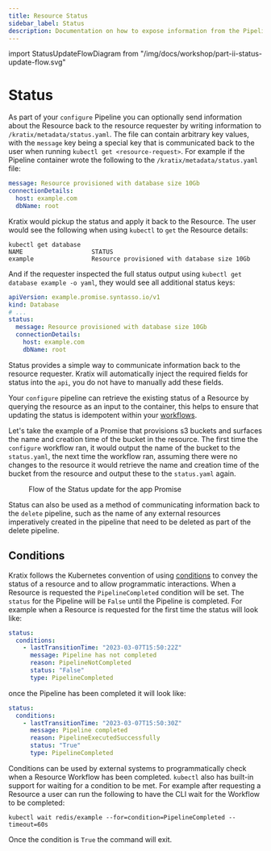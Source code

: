 ```yaml
---
title: Resource Status
sidebar_label: Status
description: Documentation on how to expose information from the Pipeline to the Platform user through the Resource Status field
---
```


import StatusUpdateFlowDiagram from "/img/docs/workshop/part-ii-status-update-flow.svg"

# Status

As part of your `configure` Pipeline you can optionally send information about the Resource
back to the resource requester by writing information to
`/kratix/metadata/status.yaml`. The file can contain arbitrary key values, with the
`message` key being a special key that is communicated back to the user when
running `kubectl get <resource-request>`. For example if the Pipeline container wrote the
following to the `/kratix/metadata/status.yaml` file:

```yaml
message: Resource provisioned with database size 10Gb
connectionDetails:
  host: example.com
  dbName: root
```

Kratix would pickup the status and apply it back to the Resource. The
user would see the following when using `kubectl` to `get` the Resource details:

```shell
kubectl get database
NAME                   STATUS
example                Resource provisioned with database size 10Gb
```

And if the requester inspected the full status output using `kubectl get database example -o yaml`, they would see all additional status keys:

```yaml
apiVersion: example.promise.syntasso.io/v1
kind: Database
# ...
status:
  message: Resource provisioned with database size 10Gb
  connectionDetails:
    host: example.com
    dbName: root
```

Status provides a simple way to communicate information back to the resource
requester. Kratix will automatically inject the required fields for status into
the `api`, you do not have to manually add these fields.

Your `configure` pipeline can retrieve the existing status of a Resource by
querying the resource as an input to the container, this helps to ensure
that updating the status is idempotent within your [workflows](workflows).

Let's take the example of a Promise that provisions s3 buckets and surfaces the
name and creation time of the bucket in the resource. The first time the
`configure` workflow ran, it would output the name of the bucket to the
`status.yaml`, the next time the workflow ran, assuming there were no changes
to the resource it would retrieve the name and creation time of the bucket from the
resource and output these to the `status.yaml` again.

<figure className="diagram">
  <StatusUpdateFlowDiagram className="large"/>

  <figcaption>Flow of the Status update for the app Promise</figcaption>
</figure>

Status can also be used as a method of communicating information back to the
`delete` pipeline, such as the name of any external resources imperatively
created in the pipeline that need to be deleted as part of the delete pipeline.

## Conditions

Kratix follows the Kubernetes convention of using
[conditions](https://kubernetes.io/docs/concepts/workloads/pods/pod-lifecycle/#container-states)
to convey the status of a resource and to allow programmatic interactions. When
a Resource is requested the `PipelineCompleted` condition will be set. The
`status` for the Pipeline will be `False` until the Pipeline is completed. For
example when a Resource is requested for the first time the status will
look like:

```yaml
status:
  conditions:
    - lastTransitionTime: "2023-03-07T15:50:22Z"
      message: Pipeline has not completed
      reason: PipelineNotCompleted
      status: "False"
      type: PipelineCompleted
```

once the Pipeline has been completed it will look like:

```yaml
status:
  conditions:
    - lastTransitionTime: "2023-03-07T15:50:30Z"
      message: Pipeline completed
      reason: PipelineExecutedSuccessfully
      status: "True"
      type: PipelineCompleted
```

Conditions can be used by external systems to programmatically check when a
Resource Workflow has been completed. `kubectl` also has built-in support
for waiting for a condition to be met. For example after requesting a Resource
a user can run the following to have the CLI wait for the Workflow to be
completed:

```
kubectl wait redis/example --for=condition=PipelineCompleted --timeout=60s
```

Once the condition is `True` the command will exit.
